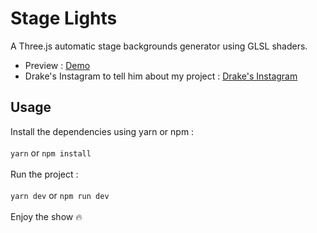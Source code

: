 # Stage Lights
A Three.js automatic stage backgrounds generator using GLSL shaders.
- Preview : [Demo](https://stage-lights.vercel.app)
- Drake's Instagram to tell him about my project : [Drake's Instagram](https://www.instagram.com/champagnepapi/)
## Usage
Install the dependencies using yarn or npm :<br/><br/>
`yarn` or `npm install`<br/><br/>
Run the project :<br/><br/>
`yarn dev` or `npm run dev`<br/><br/>
Enjoy the show 🔥
